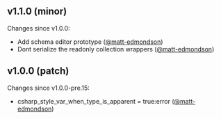 ## v1.1.0 (minor)

Changes since v1.0.0:

- Add schema editor prototype ([@matt-edmondson](https://github.com/matt-edmondson))
- Dont serialize the readonly collection wrappers ([@matt-edmondson](https://github.com/matt-edmondson))

## v1.0.0 (patch)

Changes since v1.0.0-pre.15:

- csharp_style_var_when_type_is_apparent = true:error ([@matt-edmondson](https://github.com/matt-edmondson))


